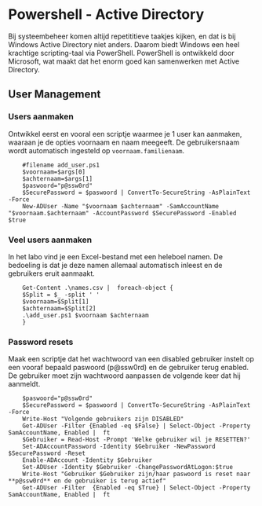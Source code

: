 # Powershell - Active Directory

Bij systeembeheer komen altijd repetititieve taakjes kijken, en dat is bij Windows Active Directory niet anders. Daarom biedt Windows een heel krachtige scripting-taal via PowerShell. PowerShell is ontwikkeld door Microsoft, wat maakt dat het enorm goed kan samenwerken met Active Directory.

## User Management

### Users aanmaken

Ontwikkel eerst en vooral een scriptje waarmee je 1 user kan aanmaken, waaraan je de opties voornaam en naam meegeeft. De gebruikersnaam wordt automatisch ingesteld op `voornaam.familienaam`.

```Ps
    #filename add_user.ps1
    $voornaam=$args[0]
    $achternaam=$args[1]
    $paswoord="p@ssw0rd"
    $SecurePassword = $paswoord | ConvertTo-SecureString -AsPlainText -Force
    New-ADUser -Name "$voornaam $achternaam" -SamAccountName "$voornaam.$achternaam" -AccountPassword $SecurePassword -Enabled $true
```

### Veel users aanmaken

In het labo vind je een Excel-bestand met een heleboel namen. De bedoeling is dat je deze namen allemaal automatisch inleest en de gebruikers eruit aanmaakt.

```Ps
    Get-Content .\names.csv |  foreach-object {
    $Split = $_ -split ' '
    $voornaam=$Split[1] 
    $achternaam=$Split[2]
    .\add_user.ps1 $voornaam $achternaam
    }
```

### Password resets

Maak een scriptje dat het wachtwoord van een disabled gebruiker instelt op een vooraf bepaald paswoord (p@ssw0rd) en de gebruiker terug enabled. De gebruiker moet zijn wachtwoord aanpassen de volgende keer dat hij aanmeldt.

```Ps
    $paswoord="p@ssw0rd"
    $SecurePassword = $paswoord | ConvertTo-SecureString -AsPlainText -Force
    Write-Host "Volgende gebruikers zijn DISABLED"
    Get-ADUser -Filter {Enabled -eq $False} | Select-Object -Property SamAccountName, Enabled |  ft
    $Gebruiker = Read-Host -Prompt 'Welke gebruiker wil je RESETTEN?'
    Set-ADAccountPassword -Identity $Gebruiker -NewPassword $SecurePassword -Reset
    Enable-ADAccount -Identity $Gebruiker
    Set-ADUser -Identity $Gebruiker -ChangePasswordAtLogon:$true
    Write-Host "Gebruiker $Gebruiker zijn/haar paswoord is reset naar **p@ssw0rd** en de gebruiker is terug actief" 
    Get-ADUser -Filter  {Enabled -eq $True} | Select-Object -Property SamAccountName, Enabled |  ft
```
